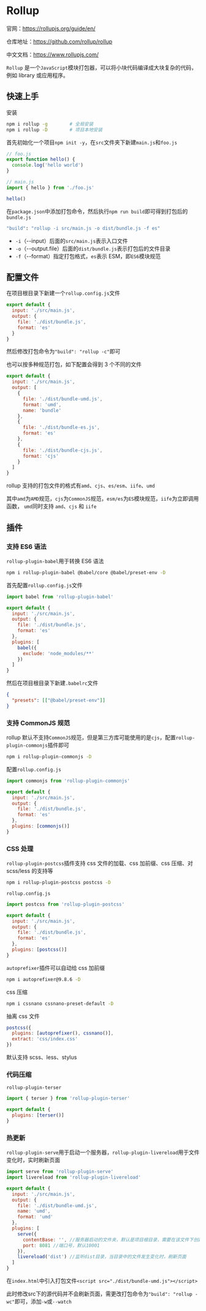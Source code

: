 # Rollup

官网：<https://rollupjs.org/guide/en/>

仓库地址：<https://github.com/rollup/rollup>

中文文档：<https://www.rollupjs.com/>

`Rollup` 是一个`JavaScript`模块打包器，可以将小块代码编译成大块复杂的代码，例如 library 或应用程序。

## 快速上手

安装

```sh
npm i rollup -g        # 全局安装
npm i rollup -D        # 项目本地安装
```

首先初始化一个项目`npm init -y`，在`src`文件夹下新建`main.js`和`foo.js`

```js
// foo.js
export function hello() {
  console.log('hello world')
}

// main.js
import { hello } from './foo.js'

hello()
```

在`package.json`中添加打包命令，然后执行`npm run build`即可得到打包后的`bundle.js`

```sh
"build": "rollup -i src/main.js -o dist/bundle.js -f es"
```

- `-i`（--input）后面的`src/main.js`表示入口文件
- `-o`（--output.file）后面的`dist/bundle.js`表示打包后的文件目录
- `-f`（--format）指定打包格式，`es`表示 ESM，即`ES6`模块规范

## 配置文件

在项目根目录下新建一个`rollup.config.js`文件

```js
export default {
  input: './src/main.js',
  output: {
    file: './dist/bundle.js',
    format: 'es'
  }
}
```

然后修改打包命令为`"build": "rollup -c"`即可

也可以按多种规范打包，如下配置会得到 3 个不同的文件

```js
export default {
  input: './src/main.js',
  output: [
    {
      file: './dist/bundle-umd.js',
      format: 'umd',
      name: 'bundle'
    },
    {
      file: './dist/bundle-es.js',
      format: 'es'
    },
    {
      file: './dist/bundle-cjs.js',
      format: 'cjs'
    }
  ]
}
```

rollup 支持的打包文件的格式有`amd`、`cjs`、`es/esm`、`iife`、`umd`

其中`amd`为`AMD`规范，`cjs`为`CommonJS`规范，`esm/es`为`ES`模块规范，`iife`为立即调用函数，
`umd`同时支持 `amd`、`cjs` 和 `iife`

## 插件

### 支持 ES6 语法

`rollup-plugin-babel`用于转换 ES6 语法

```sh
npm i rollup-plugin-babel @babel/core @babel/preset-env -D
```

首先配置`rollup.config.js`文件

```js
import babel from 'rollup-plugin-babel'

export default {
  input: './src/main.js',
  output: {
    file: './dist/bundle.js',
    format: 'es'
  },
  plugins: [
    babel({
      exclude: 'node_modules/**'
    })
  ]
}
```

然后在项目根目录下新建`.babelrc`文件

```json
{
  "presets": [["@babel/preset-env"]]
}
```

### 支持 CommonJS 规范

rollup 默认不支持`CommonJS`规范，但是第三方库可能使用的是`cjs`，配置`rollup-plugin-commonjs`插件即可

```sh
npm i rollup-plugin-commonjs -D
```

配置`rollup.config.js`

```js
import commonjs from 'rollup-plugin-commonjs'

export default {
  input: './src/main.js',
  output: {
    file: './dist/bundle.js',
    format: 'es'
  },
  plugins: [commonjs()]
}
```

### CSS 处理

`rollup-plugin-postcss`插件支持 css 文件的加载、css 加前缀、css 压缩、对 scss/less 的支持等

```sh
npm i rollup-plugin-postcss postcss -D
```

`rollup.config.js`

```js
import postcss from 'rollup-plugin-postcss'

export default {
  input: './src/main.js',
  output: {
    file: './dist/bundle.js',
    format: 'es'
  },
  plugins: [postcss()]
}
```

`autoprefixer`插件可以自动给 css 加前缀

```sh
npm i autoprefixer@9.8.6 -D
```

css 压缩

```sh
npm i cssnano cssnano-preset-default -D
```

抽离 css 文件

```js
postcss({
  plugins: [autoprefixer(), cssnano()],
  extract: 'css/index.css'
})
```

默认支持 scss、less、stylus

### 代码压缩

`rollup-plugin-terser`

```js
import { terser } from 'rollup-plugin-terser'

export default {
  plugins: [terser()]
}
```

### 热更新

`rollup-plugin-serve`用于启动一个服务器，`rollup-plugin-livereload`用于文件变化时，实时刷新页面

```js
import serve from 'rollup-plugin-serve'
import livereload from 'rollup-plugin-livereload'

export default {
  input: './src/main.js',
  output: {
    file: './dist/bundle-umd.js',
    name: 'umd',
    format: 'umd'
  },
  plugins: [
    serve({
      contentBase: '', //服务器启动的文件夹，默认是项目根目录，需要在该文件下创建index.html
      port: 8081 //端口号，默认10001
    }),
    livereload('dist') //监听dist目录，当目录中的文件发生变化时，刷新页面
  ]
}
```

在`index.html`中引入打包文件`<script src="./dist/bundle-umd.js"></script>`

此时修改src下的源代码并不会刷新页面，需更改打包命令为`"build": "rollup -wc"`即可，添加`-w`或`--watch`
